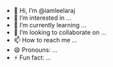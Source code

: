 - 👋 Hi, I’m @iamleelaraj
- 👀 I’m interested in ...
- 🌱 I’m currently learning ...
- 💞️ I’m looking to collaborate on ...
- 📫 How to reach me ...
- 😄 Pronouns: ...
- ⚡ Fun fact: ...

<!---
iamleelaraj/iamleelaraj is a ✨ special ✨ repository because its `README.md` (this file) appears on your GitHub profile.
You can click the Preview link to take a look at your changes.
--->
